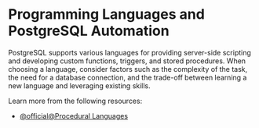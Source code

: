 # Programming Languages and PostgreSQL Automation

PostgreSQL supports various languages for providing server-side scripting and developing custom functions, triggers, and stored procedures. When choosing a language, consider factors such as the complexity of the task, the need for a database connection, and the trade-off between learning a new language and leveraging existing skills.

Learn more from the following resources:

- [@official@Procedural Languages](https://www.postgresql.org/docs/current/external-pl.html)
